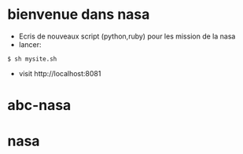 # bienvenue dans nasa
- Ecris de nouveaux script (python,ruby) pour les mission de la nasa
- lancer:
```
$ sh mysite.sh
```
- visit http://localhost:8081



# abc-nasa
# nasa

